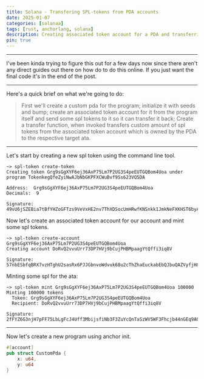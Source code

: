 ```yaml
---
title: Solana - Transfering SPL-tokens from PDA accounts
date: 2025-01-07
categories: [solanaa]
tags: [rust, anchorlang, solana]     
description: Creating associated token account for a PDA and transferring spl tokens out of it.
pin: true
---
```


---

I've been kinda trying to figure this out for a few days now since there aren't any direct guides out there on how do to do this online. If you just want the final code it's in the end of the post.

---

Here's a quick brief on what we're going to do: 
> First we'll create a custom pda for the program; initialize it with seeds and bump; create an associated token account for it from the program itself and send some spl tokens to it so it can transfer it back; Create a transfer function, when invoked transfers custom amount of spl tokens from the associated token account which is owned by the PDA to the respective target ata. 

---

Let's start by creating a new spl token using the command line tool.

```
~> spl-token create-token
Creating token Grg9sGgXYF6ej36AxP75Lm7P2UG3S4peEUTGQBom4Uoa under program TokenkegQfeZyiNwAJbNbGKPFXCWuBvf9Ss623VQ5DA

Address:  Grg9sGgXYF6ej36AxP75Lm7P2UG3S4peEUTGQBom4Uoa
Decimals:  9

Signature: 49vU6jSZEBia7tBfYHZoGFTzs9VeVxHE2nv7ThXDSocUmHRwfKNSnkk1JmkNeFXKHST6byAGYynXRLkCefxTQ5ki
```

Now let's create an associated token account for our account and mint some spl tokens.

```
~> spl-token create-account Grg9sGgXYF6ej36AxP75Lm7P2UG3S4peEUTGQBom4Uoa
Creating account DoRvQ2vvuUrr73DP7HVj9bCujPHBMpaagYtQffi3iq8V

Signature: 57nbESbfqBRX7vzHTghU2sasRx6PJJGbnvoWdvuk68u2cThZhaEuckabEbQJbuQAZVyfjH8afWm5TAXHS96SGyex
```
Minting some spl for the ata:

```
~> spl-token mint Grg9sGgXYF6ej36AxP75Lm7P2UG3S4peEUTGQBom4Uoa 100000
Minting 100000 tokens
  Token: Grg9sGgXYF6ej36AxP75Lm7P2UG3S4peEUTGQBom4Uoa
  Recipient: DoRvQ2vvuUrr73DP7HVj9bCujPHBMpaagYtQffi3iq8V

Signature: 2fFYZ6G3njH7pFF75LbLgFcJ4Uff3MbijsfiNb3F3ZuYcQnTaSzWV5WF3Fhcjb44nGEq9AGogQk7JfjFaDKCTHnF
```

---

Now let's create a new program using anchor init.
```rust
#[account]
pub struct CustomPda {
    x: u64,
    y: u64
}
```




